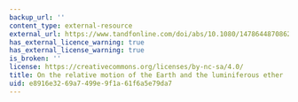 ```yaml
---
backup_url: ''
content_type: external-resource
external_url: https://www.tandfonline.com/doi/abs/10.1080/14786448708628130
has_external_licence_warning: true
has_external_license_warning: true
is_broken: ''
license: https://creativecommons.org/licenses/by-nc-sa/4.0/
title: On the relative motion of the Earth and the luminiferous ether
uid: e8916e32-69a7-499e-9f1a-61f6a5e79da7
---
```

